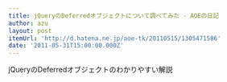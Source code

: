 ```yaml
---
title: jQueryのDeferredオブジェクトについて調べてみた - AOEの日記
author: azu
layout: post
itemUrl: 'http://d.hatena.ne.jp/aoe-tk/20110515/1305471586'
date: '2011-05-31T15:00:00.000Z'
---
```

jQueryのDeferredオブジェクトのわかりやすい解説
